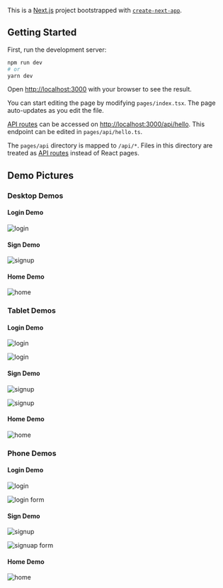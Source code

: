 This is a [Next.js](https://nextjs.org/) project bootstrapped with [`create-next-app`](https://github.com/vercel/next.js/tree/canary/packages/create-next-app).

## Getting Started

First, run the development server:

```bash
npm run dev
# or
yarn dev
```

Open [http://localhost:3000](http://localhost:3000) with your browser to see the result.

You can start editing the page by modifying `pages/index.tsx`. The page auto-updates as you edit the file.

[API routes](https://nextjs.org/docs/api-routes/introduction) can be accessed on [http://localhost:3000/api/hello](http://localhost:3000/api/hello). This endpoint can be edited in `pages/api/hello.ts`.

The `pages/api` directory is mapped to `/api/*`. Files in this directory are treated as [API routes](https://nextjs.org/docs/api-routes/introduction) instead of React pages.

## Demo Pictures

### Desktop Demos


#### Login Demo

![login](demos/login.png)

#### Sign Demo

![signup](demos/signup.png)

#### Home Demo

![home](demos/home.png)


### Tablet Demos

#### Login Demo

![login](demos/loginmd.png)

![login](demos/loginmdp.png)

#### Sign Demo

![signup](demos/signupmd.png)

![signup](demos/signupmdp.png)

#### Home Demo

![home](demos/homemd.png)


### Phone Demos

#### Login Demo

![login](demos/loginsm.png)

![login form](demos/loginsmf.png)

#### Sign Demo

![signup](demos/signupsm.png)

![signuap form](demos/signupsmf.png)

#### Home Demo

![home](demos/homesm.png)
